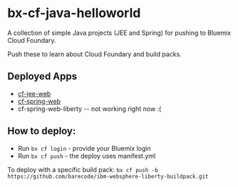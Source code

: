 # bx-cf-java-helloworld

A collection of simple Java projects (JEE and Spring) for pushing to Bluemix Cloud Foundary.

Push these to learn about Cloud Foundary and build packs.

## Deployed Apps
- [cf-jee-web](http://cfjeeweb.mybluemix.net/cfjeeweb/)
- [cf-spring-web](http://cfspringweb.mybluemix.net/)
- cf-spring-web-liberty -- not working right now :(

## How to deploy:
- Run `bx cf login` - provide your Bluemix login
- Run `bx cf push` - the deploy uses manifest.yml

To deploy with a specific build pack:
`bx cf push -b https://github.com/barecode/ibm-websphere-liberty-buildpack.git`


